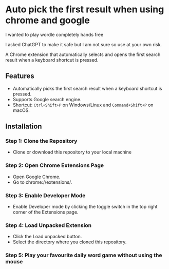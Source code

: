 # Auto pick the first result when using chrome and google
I wanted to play wordle completely hands free

I asked ChatGPT to make it safe but I am not sure so use at your own risk. 

A Chrome extension that automatically selects and opens the first search result when a keyboard shortcut is pressed.

## Features

- Automatically picks the first search result when a keyboard shortcut is pressed.
- Supports Google search engine.
- Shortcut: `Ctrl+Shift+P` on Windows/Linux and `Command+Shift+P` on macOS.

## Installation

### Step 1: Clone the Repository

- Clone or download this repository to your local machine 

### Step 2: Open Chrome Extensions Page
- Open Google Chrome.
- Go to chrome://extensions/.

### Step 3: Enable Developer Mode
- Enable Developer mode by clicking the toggle switch in the top right corner of the Extensions page.

### Step 4: Load Unpacked Extension
- Click the Load unpacked button.
- Select the directory where you cloned this repository.

### Step 5: Play your favourite daily word game without using the mouse 
